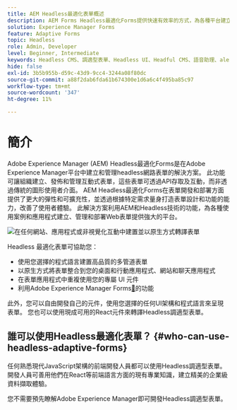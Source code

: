 ```yaml
---
title: AEM Headless最適化表單概述
description: AEM Forms Headless最適化Forms提供快速有效率的方式，為各種平台建立表單，包括Headless或Headful CMS、React應用程式、單頁應用程式(SPA)、Web應用程式、行動應用程式、Amazon Alexa、Google助理、WhatsApp等。 使用Headless最適化Forms，您可以簡化建立表單的程式，讓您更輕鬆地跨不同裝置和平台從使用者收集資料。
solution: Experience Manager Forms
feature: Adaptive Forms
topic: Headless
role: Admin, Developer
level: Beginner, Intermediate
keywords: Headless CMS、調適型表單、Headless UI、Headful CMS、語音助理、alexa、聊天機器人、WhatsApp架構
hide: false
exl-id: 3b5b955b-d59c-43d9-9cc4-3244a08f80dc
source-git-commit: a88f2dab6fda61b674300e1d6a6c4f495ba85c97
workflow-type: tm+mt
source-wordcount: '347'
ht-degree: 11%

---
```


# 簡介

Adobe Experience Manager (AEM) Headless最適化Forms是在Adobe Experience Manager平台中建立和管理headless網路表單的解決方案。 此功能可讓組織建立、發佈和管理互動式表單，這些表單可透過API存取及互動，而非透過傳統的圖形使用者介面。 AEM Headless最適化Forms在表單開發和部署方面提供了更大的彈性和可擴充性，並透過根據特定需求量身打造表單設計和功能的能力，改善了使用者體驗。 此解決方案利用AEM和Headless技術的功能，為各種使用案例和應用程式建立、管理和部署Web表單提供強大的平台。

![在任何網站、應用程式或非視覺化互動中建置並以原生方式轉譯表單](/help/assets/headless-forms-for-any-device.jpeg)

Headless 最適化表單可協助您：

* 使用您選擇的程式語言建置高品質的多管道表單
* 以原生方式將表單整合到您的桌面和行動應用程式、網站和聊天應用程式
* 在表單應用程式中重複使用您的專屬 UI 元件
* 利用Adobe Experience Manager Forms[&#128279;](https://experienceleague.adobe.com/docs/experience-manager-65/forms/getting-started/introduction-aem-forms.html?lang=zh-Hant)的功能

此外，您可以自由開發自己的元件，使用您選擇的任何UI架構和程式語言來呈現表單。 您也可以使用現成可用的React元件來轉譯Headless調適型表單。

## 誰可以使用Headless最適化表單？ {#who-can-use-headless-adaptive-forms}

任何熟悉現代JavaScript架構的前端開發人員都可以使用Headless調適型表單。 開發人員可善用他們在React等前端語言方面的現有專業知識，建立精美的企業級資料擷取體驗。

您不需要預先瞭解Adobe Experience Manager即可開發Headless調適型表單。

<!-- 
## How to join the early adopter program? {#how-to-join-early-adopter-forms}

The service is available for AEM Forms as a Cloud Service and AEM 6.5.16.0 Forms or later On-Premise term customers and Adobe-Managed Service enterprise customers. Send an email to [headlessadaptiveforms@adobe.com](mailto:headlessadaptiveforms@adobe.com) from your official email ID to join the early adopter program. 

-->